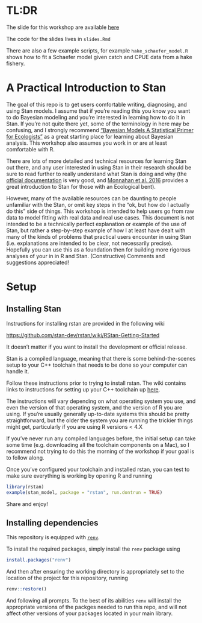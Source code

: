 
<!-- README.md is generated from README.Rmd. Please edit that file -->

# TL:DR

The slide for this workshop are available
[here](https://danovando.github.io/learn-stan/slides#1)

The code for the slides lives in `slides.Rmd`

There are also a few example scripts, for example
`hake_schaefer_model.R` shows how to fit a Schaefer model given catch
and CPUE data from a hake fishery.

# A Practical Introduction to Stan

The goal of this repo is to get users comfortable writing, diagnosing,
and using Stan models. I assume that if you’re reading this you know you
want to do Bayesian modeling and you’re interested in learning how to do
it in Stan. If you’re not quite there yet, some of the terminology in
here may be confusing, and I strongly recommend [“Bayesian Models A
Statistical Primer for
Ecologists”](https://press.princeton.edu/titles/10523.html) as a great
starting place for learning about Bayesian analysis. This workshop also
assumes you work in or are at least comfortable with R.

There are lots of more detailed and technical resources for learning
Stan out there, and any user interested in using Stan in their research
should be sure to read further to really understand what Stan is doing
and why (the [official
documentation](http://mc-stan.org/users/documentation/) is very good,
and [Monnahan et
al. 2016](http://onlinelibrary.wiley.com/doi/10.1111/2041-210X.12681/abstract)
provides a great introduction to Stan for those with an Ecological
bent).

However, many of the available resources can be daunting to people
unfamiliar with the Stan, or omit key steps in the “ok, but how do I
actually do this” side of things. This workshop is intended to help
users go from raw data to model fitting with real data and real use
cases. This document is not intended to be a technically perfect
explanation or example of the use of Stan, but rather a step-by-step
example of how I at least have dealt with many of the kinds of problems
that practical users encounter in using Stan (i.e. explanations are
intended to be clear, not necessarily precise). Hopefully you can use
this as a foundation then for building more rigorous analyses of your in
in R and Stan. (Constructive) Comments and suggestions appreciated!

# Setup

## Installing Stan

Instructions for installing rstan are provided in the following wiki

<https://github.com/stan-dev/rstan/wiki/RStan-Getting-Started>

It doesn’t matter if you want to install the development or official
release.

Stan is a compiled language, meaning that there is some
behind-the-scenes setup to your C++ toolchain that needs to be done so
your computer can handle it.

Follow these instructions prior to trying to install rstan. The wiki
contains links to instructions for setting up your C++ toolchain up
[here](https://github.com/stan-dev/rstan/wiki/RStan-Getting-Started#configuring-c-toolchain).

The instructions will vary depending on what operating system you use,
and even the version of that operating system, and the version of R you
are using. If you’re usually generally up-to-date systems this should be
pretty straightforward, but the older the system you are running the
trickier things might get, particularly if you are using R versions \<
4.X

If you’ve never run any compiled languages before, the initial setup can
take some time (e.g. downloading all the toolchain components on a Mac),
so I recommend not trying to do this the morning of the workshop if your
goal is to follow along.

Once you’ve configured your toolchain and installed rstan, you can test
to make sure everything is working by opening R and running

``` r
library(rstan)
example(stan_model, package = "rstan", run.dontrun = TRUE)
```

Share and enjoy!

## Installing dependencies

This repository is equipped with
[`renv`](https://rstudio.github.io/renv/).

To install the required packages, simply install the `renv` package
using

``` r
install.packages("renv")
```

And then after ensuring the working directory is appropriately set to
the location of the project for this repository, running

``` r
renv::restore()
```

And following all prompts. To the best of its abilities `renv` will
install the appropriate versions of the packges needed to run this repo,
and will not affect other versions of your packages located in your main
library.
